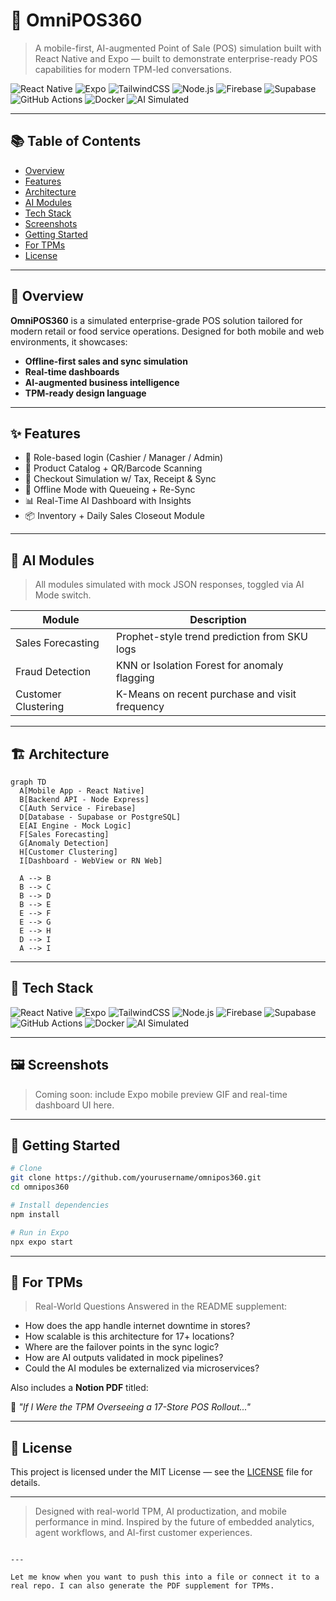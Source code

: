 # 🔄 OmniPOS360

> A mobile-first, AI-augmented Point of Sale (POS) simulation built with React Native and Expo — built to demonstrate enterprise-ready POS capabilities for modern TPM-led conversations.

![React Native](https://img.shields.io/badge/Frontend-React%20Native-61DAFB?style=for-the-badge&logo=react)
![Expo](https://img.shields.io/badge/Mobile-Expo-000020?style=for-the-badge&logo=expo)
![TailwindCSS](https://img.shields.io/badge/Styling-TailwindCSS-06B6D4?style=for-the-badge&logo=tailwindcss)
![Node.js](https://img.shields.io/badge/API-Node.js-339933?style=for-the-badge&logo=nodedotjs)
![Firebase](https://img.shields.io/badge/Backend-Firebase-FFCA28?style=for-the-badge&logo=firebase)
![Supabase](https://img.shields.io/badge/Database-Supabase-3ECF8E?style=for-the-badge&logo=supabase)
![GitHub Actions](https://img.shields.io/badge/CI%2FCD-GitHub%20Actions-2088FF?style=for-the-badge&logo=githubactions)
![Docker](https://img.shields.io/badge/DevOps-Docker-2496ED?style=for-the-badge&logo=docker)
![AI Simulated](https://img.shields.io/badge/AI%20Modules-Simulated-blueviolet?style=for-the-badge&logo=openai)

---

## 📚 Table of Contents

- [Overview](#-overview)
- [Features](#-features)
- [Architecture](#-architecture)
- [AI Modules](#-ai-modules)
- [Tech Stack](#-tech-stack)
- [Screenshots](#-screenshots)
- [Getting Started](#-getting-started)
- [For TPMs](#-for-tpms)
- [License](#-license)

---

## 📖 Overview

**OmniPOS360** is a simulated enterprise-grade POS solution tailored for modern retail or food service operations. Designed for both mobile and web environments, it showcases:

- **Offline-first sales and sync simulation**
- **Real-time dashboards**
- **AI-augmented business intelligence**
- **TPM-ready design language**

---

## ✨ Features

- 🔐 Role-based login (Cashier / Manager / Admin)
- 🛒 Product Catalog + QR/Barcode Scanning
- 🧾 Checkout Simulation w/ Tax, Receipt & Sync
- 🚫 Offline Mode with Queueing + Re-Sync
- 📊 Real-Time AI Dashboard with Insights
- 📦 Inventory + Daily Sales Closeout Module

---

## 🧠 AI Modules

> All modules simulated with mock JSON responses, toggled via AI Mode switch.

| Module              | Description                                      |
|---------------------|--------------------------------------------------|
| Sales Forecasting   | Prophet-style trend prediction from SKU logs     |
| Fraud Detection     | KNN or Isolation Forest for anomaly flagging     |
| Customer Clustering | K-Means on recent purchase and visit frequency   |

---

## 🏗️ Architecture

```mermaid
graph TD
  A[Mobile App - React Native]
  B[Backend API - Node Express]
  C[Auth Service - Firebase]
  D[Database - Supabase or PostgreSQL]
  E[AI Engine - Mock Logic]
  F[Sales Forecasting]
  G[Anomaly Detection]
  H[Customer Clustering]
  I[Dashboard - WebView or RN Web]

  A --> B
  B --> C
  B --> D
  B --> E
  E --> F
  E --> G
  E --> H
  D --> I
  A --> I

````

---

## 🧩 Tech Stack

![React Native](https://img.shields.io/badge/Frontend-React%20Native-61DAFB?style=for-the-badge\&logo=react)
![Expo](https://img.shields.io/badge/Mobile-Expo-000020?style=for-the-badge\&logo=expo)
![TailwindCSS](https://img.shields.io/badge/Styling-TailwindCSS-06B6D4?style=for-the-badge\&logo=tailwindcss)
![Node.js](https://img.shields.io/badge/API-Node.js-339933?style=for-the-badge\&logo=nodedotjs)
![Firebase](https://img.shields.io/badge/Backend-Firebase-FFCA28?style=for-the-badge\&logo=firebase)
![Supabase](https://img.shields.io/badge/Database-Supabase-3ECF8E?style=for-the-badge\&logo=supabase)
![GitHub Actions](https://img.shields.io/badge/CI%2FCD-GitHub%20Actions-2088FF?style=for-the-badge\&logo=githubactions)
![Docker](https://img.shields.io/badge/DevOps-Docker-2496ED?style=for-the-badge\&logo=docker)
![AI Simulated](https://img.shields.io/badge/AI%20Modules-Simulated-blueviolet?style=for-the-badge\&logo=openai)

---

## 🖼️ Screenshots

> Coming soon: include Expo mobile preview GIF and real-time dashboard UI here.

---

## 🚀 Getting Started

```bash
# Clone
git clone https://github.com/yourusername/omnipos360.git
cd omnipos360

# Install dependencies
npm install

# Run in Expo
npx expo start
```

---

## 🧭 For TPMs

> Real-World Questions Answered in the README supplement:

* How does the app handle internet downtime in stores?
* How scalable is this architecture for 17+ locations?
* Where are the failover points in the sync logic?
* How are AI outputs validated in mock pipelines?
* Could the AI modules be externalized via microservices?

Also includes a **Notion PDF** titled:

📌 *"If I Were the TPM Overseeing a 17-Store POS Rollout..."*

---

## 📄 License

This project is licensed under the MIT License — see the [LICENSE](LICENSE) file for details.

---

> Designed with real-world TPM, AI productization, and mobile performance in mind.
> Inspired by the future of embedded analytics, agent workflows, and AI-first customer experiences.

```

---

Let me know when you want to push this into a file or connect it to a real repo. I can also generate the PDF supplement for TPMs.
```
